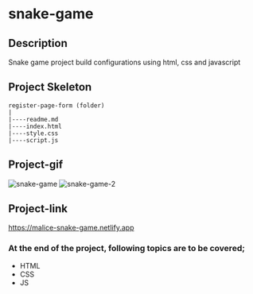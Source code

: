 # snake-game
## Description
Snake game project build configurations using html, css and javascript
## Project Skeleton
```
register-page-form (folder)
|
|----readme.md
|----index.html
|----style.css
|----script.js

```
## Project-gif

![snake-game](https://user-images.githubusercontent.com/101462384/230424419-72d3475a-1978-44da-9dc5-2e3d50281ba3.gif)
![snake-game-2](https://user-images.githubusercontent.com/101462384/230424494-84b603ae-847a-47a3-8f43-209c7732e904.gif)


## Project-link

https://malice-snake-game.netlify.app

### At the end of the project, following topics are to be covered;
- HTML
- CSS
- JS
